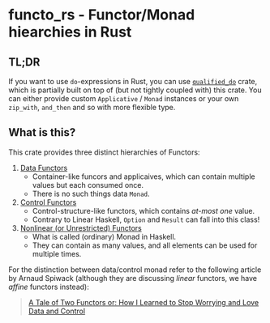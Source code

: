 # functo_rs - Functor/Monad hiearchies in Rust

## TL;DR

If you want to use `do`-expressions in Rust, you can use [`qualified_do`][qdo] crate, which is partially built on top of (but not tightly coupled with) this crate. You can either provide custom `Applicative` / `Monad` instances or your own `zip_with`, `and_then` and so with more flexible type.

[qdo]: https://crates.io/crates/qualified_do

## What is this?

This crate provides three distinct hierarchies of Functors:

1. [Data Functors](https://docs.rs/functo_rs/latest/functo_rs/data/index.html)
     + Container-like funcors and applicaives, which can contain multiple values but each consumed once.
     + There is no such things data `Monad`.
2. [Control Functors](https://docs.rs/functo_rs/latest/functo_rs/control/index.html)
     + Control-structure-like functors, which contains _at-most one_ value.
     + Contrary to Linear Haskell, `Option` and `Result` can fall into this class!
3. [Nonlinear (or Unrestricted) Functors](https://docs.rs/functo_rs/latest/functo_rs/nonlinear/index.html)
     + What is called (ordinary) Monad in Haskell.
     + They can contain as many values, and all elements can be used for multiple times.

For the distinction between data/control monad refer to the following article by Arnaud Spiwack (although they are discussing _linear_ functors, we have _affine_ functors instead):

> [A Tale of Two Functors or: How I Learned to Stop Worrying and Love Data and Control](https://www.tweag.io/blog/2020-01-16-data-vs-control/)

